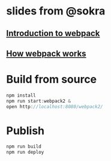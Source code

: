 # slides from @sokra

## [Introduction to webpack](http://rkarthick90.github.io/slides/webpack/)

## [How webpack works](https://raw.githubusercontent.com/rkarthick90/slides/master/data/how-webpack-works.pdf)

# Build from source

``` js
npm install
npm run start:webpack2 &
open http://localhost:8080/webpack2/
```

# Publish

``` js
npm run build
npm run deploy
```
